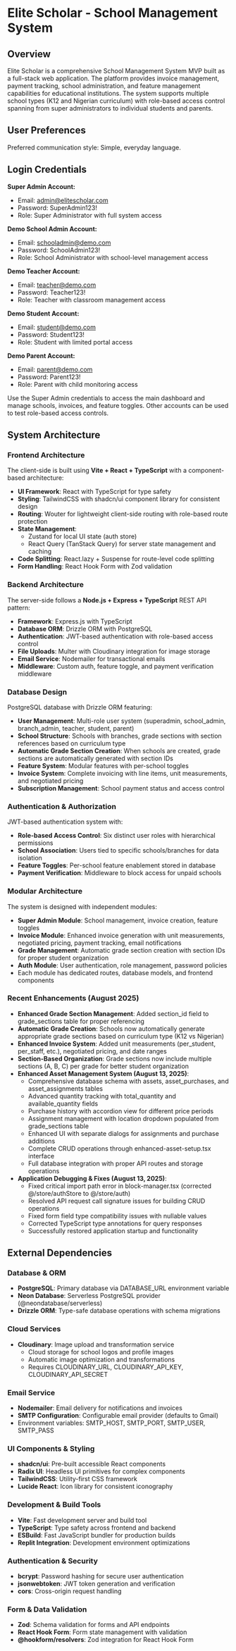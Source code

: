 # Elite Scholar - School Management System

## Overview

Elite Scholar is a comprehensive School Management System MVP built as a full-stack web application. The platform provides invoice management, payment tracking, school administration, and feature management capabilities for educational institutions. The system supports multiple school types (K12 and Nigerian curriculum) with role-based access control spanning from super administrators to individual students and parents.

## User Preferences

Preferred communication style: Simple, everyday language.

## Login Credentials

**Super Admin Account:**
- Email: admin@elitescholar.com
- Password: SuperAdmin123!
- Role: Super Administrator with full system access

**Demo School Admin Account:**
- Email: schooladmin@demo.com
- Password: SchoolAdmin123!
- Role: School Administrator with school-level management access

**Demo Teacher Account:**
- Email: teacher@demo.com
- Password: Teacher123!
- Role: Teacher with classroom management access

**Demo Student Account:**
- Email: student@demo.com
- Password: Student123!
- Role: Student with limited portal access

**Demo Parent Account:**
- Email: parent@demo.com
- Password: Parent123!
- Role: Parent with child monitoring access

Use the Super Admin credentials to access the main dashboard and manage schools, invoices, and feature toggles. Other accounts can be used to test role-based access controls.

## System Architecture

### Frontend Architecture
The client-side is built using **Vite + React + TypeScript** with a component-based architecture:

- **UI Framework**: React with TypeScript for type safety
- **Styling**: TailwindCSS with shadcn/ui component library for consistent design
- **Routing**: Wouter for lightweight client-side routing with role-based route protection
- **State Management**: 
  - Zustand for local UI state (auth store)
  - React Query (TanStack Query) for server state management and caching
- **Code Splitting**: React.lazy + Suspense for route-level code splitting
- **Form Handling**: React Hook Form with Zod validation

### Backend Architecture
The server-side follows a **Node.js + Express + TypeScript** REST API pattern:

- **Framework**: Express.js with TypeScript
- **Database ORM**: Drizzle ORM with PostgreSQL
- **Authentication**: JWT-based authentication with role-based access control
- **File Uploads**: Multer with Cloudinary integration for image storage
- **Email Service**: Nodemailer for transactional emails
- **Middleware**: Custom auth, feature toggle, and payment verification middleware

### Database Design
PostgreSQL database with Drizzle ORM featuring:

- **User Management**: Multi-role user system (superadmin, school_admin, branch_admin, teacher, student, parent)
- **School Structure**: Schools with branches, grade sections with section references based on curriculum type
- **Automatic Grade Section Creation**: When schools are created, grade sections are automatically generated with section IDs
- **Feature System**: Modular features with per-school toggles
- **Invoice System**: Complete invoicing with line items, unit measurements, and negotiated pricing
- **Subscription Management**: School payment status and access control

### Authentication & Authorization
JWT-based authentication system with:

- **Role-based Access Control**: Six distinct user roles with hierarchical permissions
- **School Association**: Users tied to specific schools/branches for data isolation
- **Feature Toggles**: Per-school feature enablement stored in database
- **Payment Verification**: Middleware to block access for unpaid schools

### Modular Architecture
The system is designed with independent modules:

- **Super Admin Module**: School management, invoice creation, feature toggles
- **Invoice Module**: Enhanced invoice generation with unit measurements, negotiated pricing, payment tracking, email notifications
- **Grade Management**: Automatic grade section creation with section IDs for proper student organization
- **Auth Module**: User authentication, role management, password policies
- Each module has dedicated routes, database models, and frontend components

### Recent Enhancements (August 2025)
- **Enhanced Grade Section Management**: Added section_id field to grade_sections table for proper referencing
- **Automatic Grade Creation**: Schools now automatically generate appropriate grade sections based on curriculum type (K12 vs Nigerian)
- **Enhanced Invoice System**: Added unit measurements (per_student, per_staff, etc.), negotiated pricing, and date ranges
- **Section-Based Organization**: Grade sections now include multiple sections (A, B, C) per grade for better student organization
- **Enhanced Asset Management System (August 13, 2025)**:
  - Comprehensive database schema with assets, asset_purchases, and asset_assignments tables
  - Advanced quantity tracking with total_quantity and available_quantity fields
  - Purchase history with accordion view for different price periods
  - Assignment management with location dropdown populated from grade_sections table
  - Enhanced UI with separate dialogs for assignments and purchase additions
  - Complete CRUD operations through enhanced-asset-setup.tsx interface
  - Full database integration with proper API routes and storage operations
- **Application Debugging & Fixes (August 13, 2025)**:
  - Fixed critical import path error in block-manager.tsx (corrected @/store/authStore to @/store/auth)
  - Resolved API request call signature issues for building CRUD operations
  - Fixed form field type compatibility issues with nullable values
  - Corrected TypeScript type annotations for query responses
  - Successfully restored application startup and functionality

## External Dependencies

### Database & ORM
- **PostgreSQL**: Primary database via DATABASE_URL environment variable
- **Neon Database**: Serverless PostgreSQL provider (@neondatabase/serverless)
- **Drizzle ORM**: Type-safe database operations with schema migrations

### Cloud Services
- **Cloudinary**: Image upload and transformation service
  - Cloud storage for school logos and profile images
  - Automatic image optimization and transformations
  - Requires CLOUDINARY_URL, CLOUDINARY_API_KEY, CLOUDINARY_API_SECRET

### Email Service
- **Nodemailer**: Email delivery for notifications and invoices
- **SMTP Configuration**: Configurable email provider (defaults to Gmail)
- Environment variables: SMTP_HOST, SMTP_PORT, SMTP_USER, SMTP_PASS

### UI Components & Styling
- **shadcn/ui**: Pre-built accessible React components
- **Radix UI**: Headless UI primitives for complex components
- **TailwindCSS**: Utility-first CSS framework
- **Lucide React**: Icon library for consistent iconography

### Development & Build Tools
- **Vite**: Fast development server and build tool
- **TypeScript**: Type safety across frontend and backend
- **ESBuild**: Fast JavaScript bundler for production builds
- **Replit Integration**: Development environment optimizations

### Authentication & Security
- **bcrypt**: Password hashing for secure user authentication
- **jsonwebtoken**: JWT token generation and verification
- **cors**: Cross-origin request handling

### Form & Data Validation
- **Zod**: Schema validation for forms and API endpoints
- **React Hook Form**: Form state management with validation
- **@hookform/resolvers**: Zod integration for React Hook Form